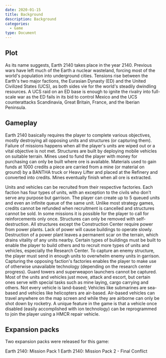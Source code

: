 ```yaml
---
date: 2020-01-15
title: Background
description: Background
categories:
  - Game
type: Document
---
```

## Plot

As its name suggests, Earth 2140 takes place in the year 2140. Previous wars have left much of the Earth a nuclear wasteland, forcing most of the world's population into underground cities. Tensions rise between the Earth's two major factions, the Eurasian Dynasty (ED) and the United Civilized States (UCS), as both sides vie for the world's steadily dwindling resources. A UCS raid on an ED base is enough to ignite the rivalry into full-scale war as the ED fails in its bid to control Mexico and the UCS counterattacks Scandinavia, Great Britain, France, and the Iberian Peninsula.

## Gameplay

Earth 2140 basically requires the player to complete various objectives, mostly destroying all opposing units and structures (or capturing them). Failure of missions happens when all the player's units are wiped out or a vital objective is not met. Structures are built by deploying mobile vehicles on suitable terrain. Mines used to fund the player with money for purchasing can only be built where ore is available. Materials used to gain funds at 1000 credits a piece are carried from a mine (or material on ground) by a BANTHA truck or Heavy Lifter and placed at the Refinery and converted into credits. Mines eventually finish when all ore is extracted.

Units and vehicles can be recruited from their respective factories. Each faction has four types of units, with an exception to the civils who don't serve any purpose but garrison. The player can create up to 5 queued units and even an infinite queue of the same unit. Unlike most strategy games, credits cannot be refunded when recruitment is cancelled and structures cannot be sold. In some missions it is possible for the player to call for reinforcements only once. Structures can only be removed with self-destruction. All structures except the Construction Center require power from power plants. Lack of power will cause buildings to operate slowly. Destruction of a power plant leaves a permanent scar on the terrain, which drains vitality of any units nearby. Certain types of buildings must be built to enable the player to build others and to recruit more types of units and vehicles, especially the Research Center. To capture an enemy structure, the player must send in enough units to overwhelm enemy units in garrison. Capturing the opposing faction's factories enables the player to make use of otherwise unavailable technology (depending on the research center progress). Guard towers and superweapon launchers cannot be captured. Most of the units and vehicles just move, attack and escort, but certain ones serve with special tasks such as mine laying, cargo carrying and others. Not every vehicle is land-based; Vehicles like submarines are sea-based and vehicles like helicopters are air-based. Air-based vehicles can travel anywhere on the map screen and while they are airborne can only be shot down by rocketry. A unique feature in the game is that a vehicle once disabled (easily accomplished with ion technology) can be reprogrammed to join the player using a HMCR repair vehicle.

## Expansion packs

Two expansion packs were released for this game:

Earth 2140: Mission Pack 1
Earth 2140: Mission Pack 2 - Final Conflict